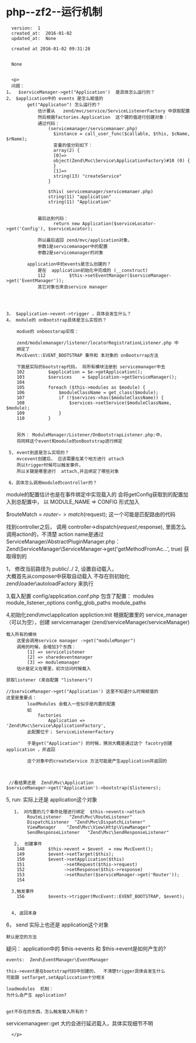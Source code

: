 
  # php--zf2--运行机制

      version:  1
      created_at:  2016-01-02
      updated_at:  None

      created at 2016-01-02 09:31:28 


      None


      <p>
      问题：
    1， 	$serviceManager->get("Application')  是具体怎么运行的？
    2， $application中的 events 是怎么赋值的               
            get("Applicaton") 怎么运行的？
	            估计要从   zend/mvc/service/ServiceListenerFactory 中获取配置
	            然后根据factories.Application  这个键的值进行创建对象：
	            通过代码：
		            (servicemanager/servicemanaer.php)
		              $instance = call_user_func($callable, $this, $cName, $rName);
		              变量的值分别如下：
		              array(2) {
		              [0]=>
		              object(Zend\Mvc\Service\ApplicationFactory)#10 (0) {
		              }
		              [1]=>
		              string(13) "createService"
		            }

		            $this( servicemanager/servicemanaer.php) 
		            string(11) "application"
		            string(11) "Application"


	            最后达到代码：
		              return new Application($serviceLocator->get('Config'), $serviceLocator);
		              
	            所以最后返回 zend/mvc/application对象， 
	            参数1是servicemanager中的配置
	            参数2是servicemanager的对象
	
            application中的events是怎么创建的？
	            是在  application初始化中完成的 (__construct)
	            112         $this->setEventManager($serviceManager->get('EventManager'));
	            其它对象也来自service manager
	
	
	

    3， $application->event->trigger ，具体会发生什么？
    4， module的 onBootstrap具体是怎么实现的？
    
        modue的 onboostarap实现：
	
	    zend/modulemanager/listener/locatorRegistrationListener.php 中
	    绑定了
	    MvcEvent::EVENT_BOOTSTRAP 事件和 本对象的 onBootsrrap方法
	
	    下面是实际的bootstrap代码， 将所有模块注册到 servicemanager中去
	    102         $application = $e->getApplication();
	    103         $services    = $application->getServiceManager();
	    104 
	    105         foreach ($this->modules as $module) {
	    106             $moduleClassName = get_class($module);
	    107             if (!$services->has($moduleClassName)) {
	    108                 $services->setService($moduleClassName, $module);
	    109             }
	    110         }


	    另外： ModuleManager/Listener/OnBootstrapListener.php:中，
	    将同样这个event和module的onBootstrap进行绑定
	
     5, event到底是怎么实现的？
        mvcevent创建后， 应该需要在某个地方进行 attach
        所以trigger时候可以触发事件， 
        所以关键是哪里进行  attach,并且绑定了哪些对象
        
     6，具体怎么调用module的controller的？


module的配置估计也是在事件绑定中实现载入的
会将getConfig获取到的配置加入到总配置中，
以  MODULE_NAME => CONFIG 形式加入

$routeMatch = $router->match($request);
这一个可能是匹配路由的代码


找到controller之后， 调用 controller->dispatch($request,$response),
里面怎么调用action的，不清楚
action name是通过 ServiceManager/AbstractPluginManager.php：
Zend\ServiceManager\ServiceManager->get('getMethodFromAc...', true)
获取得到的



1， 修改当前路径为 public/../
2,  设置自动载入，  
	大概首先从composer中获取自动载入
	不存在则初始化zend\loader\autoloadFactory 来执行
	
3,载入配置  config/application.conf.php 
    包含了配置：
        modules
        module_listener_options
            config_glob_paths
            module_paths
            
4,初始化zend\mvc\application
appliction:init 
	根据配置里的 service_manager （可以为空），创建 servicemanager (zend/serviceManager/serviceManager)
       
    载入所有的模块	
        这里会调用service manager ->get("moduleManger")
        调用的时候，会增加3个东西：  
            [1] => servicelistener
            [2] => sharedeventmanager
            [3] => modulemanager
        估计是定义在哪里，初次访问时候载入
	
	获取listener (来自配置 "listeners")
	
	//$serviceManager->get("Application') 这里不知道什么时候赋值的
    这里是重要点：
        	loadModules 会载入一些似乎是内置的配置
            如 
	            factories
		            Application =>   'Zend\Mvc\Service\ApplicationFactory',
            此配置位于； ServiceListenerFactory

            于是get("Application") 的时候，猜测大概是通过这个 facotry创建application ，并返回

            这个对象中的createService 方法可能是产生application并返回的

	
	
	 //看结果还是  Zend\Mvc\Application
	$serviceManager->get("Application')->bootstrap($listeners);
	
5,   run:
        实际上还是 application这个对象
        
       1， 对内置的几个事件处理进行绑定  $this->events->attach  
            RouteListener   "Zend\Mvc\RouteListener"
            DispatchListener  "Zend\Mvc\DispatchListener"
            ViewManager    "Zend\Mvc\View\Http\ViewManager"
            SendResponseListener   "Zend\Mvc\SendResponseListener"
            
       2,  创建事件
        148         $this->event = $event  = new MvcEvent();
        149         $event->setTarget($this);
        150         $event->setApplication($this)
        151               ->setRequest($this->request)
        152               ->setResponse($this->response)
        153               ->setRouter($serviceManager->get('Router'));
        154               
        
      3,触发事件
        156         $events->trigger(MvcEvent::EVENT_BOOTSTRAP, $event);


      4, 返回本身
      
6， send 
    实际上也还是 application这个对象
    
    默认是空的方法
    
    
疑问：
    application中的  $this->events 和 $this->event是如何产生的?

    events:  Zend\EventManager\EventManager

    this->event是在bootstrap代码中创建的，  不清楚trigger具体会发生什么
    可能跟 setTarget,setAppliccation十分相关
    
    loadmodules  机制：
	为什么会产生 application?
	
	
	get不存在的东西，怎么触发载入所有的？
	
servicemanageer::get 
	大约会进行延迟载入，具体实现细节不明


      </p>

  